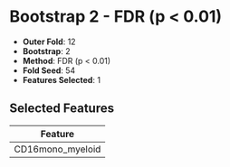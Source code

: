 # Bootstrap 2 - FDR (p < 0.01)

- **Outer Fold**: 12
- **Bootstrap**: 2
- **Method**: FDR (p < 0.01)
- **Fold Seed**: 54
- **Features Selected**: 1

## Selected Features

| Feature |
|---------|
| CD16mono_myeloid |
